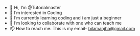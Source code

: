 - 👋 Hi, I’m @Tutorialmaster
- 👀 I’m interested in Coding
- 🌱 I’m currently learning coding and i am just a beginner 
- 💞️ I’m looking to collaborate with one who can teach me
- 📫 How to reach me. This is my email- bilamanjha@gmail.com

<!---
Tutorialmaster/Tutorialmaster is a ✨ special ✨ repository because its `README.md` (this file) appears on your GitHub profile.
You can click the Preview link to take a look at your changes.
--->
